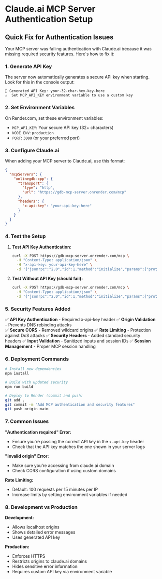 # Claude.ai MCP Server Authentication Setup

## Quick Fix for Authentication Issues

Your MCP server was failing authentication with Claude.ai because it was missing required security features. Here's how to fix it:

### 1. Generate API Key

The server now automatically generates a secure API key when starting. Look for this in the console output:

```
🔑 Generated API Key: your-32-char-hex-key-here
⚠️  Set MCP_API_KEY environment variable to use a custom key
```

### 2. Set Environment Variables

On Render.com, set these environment variables:

- `MCP_API_KEY`: Your secure API key (32+ characters)
- `NODE_ENV`: `production`
- `PORT`: `3000` (or your preferred port)

### 3. Configure Claude.ai

When adding your MCP server to Claude.ai, use this format:

```json
{
  "mcpServers": {
    "onlinegdb-cpp": {
      "transport": {
        "type": "http",
        "url": "https://gdb-mcp-server.onrender.com/mcp"
      },
      "headers": {
        "x-api-key": "your-api-key-here"
      }
    }
  }
}
```

### 4. Test the Setup

1. **Test API Key Authentication:**
   ```bash
   curl -X POST https://gdb-mcp-server.onrender.com/mcp \
     -H "Content-Type: application/json" \
     -H "x-api-key: your-api-key-here" \
     -d '{"jsonrpc":"2.0","id":1,"method":"initialize","params":{"protocolVersion":"2024-11-05","capabilities":{"tools":{}},"clientInfo":{"name":"test","version":"1.0.0"}}}'
   ```

2. **Test Without API Key (should fail):**
   ```bash
   curl -X POST https://gdb-mcp-server.onrender.com/mcp \
     -H "Content-Type: application/json" \
     -d '{"jsonrpc":"2.0","id":1,"method":"initialize","params":{"protocolVersion":"2024-11-05","capabilities":{"tools":{}},"clientInfo":{"name":"test","version":"1.0.0"}}}'
   ```

### 5. Security Features Added

✅ **API Key Authentication** - Required x-api-key header
✅ **Origin Validation** - Prevents DNS rebinding attacks  
✅ **Secure CORS** - Removed wildcard origins
✅ **Rate Limiting** - Protection against DoS attacks
✅ **Security Headers** - Added standard security headers
✅ **Input Validation** - Sanitized inputs and session IDs
✅ **Session Management** - Proper MCP session handling

### 6. Deployment Commands

```bash
# Install new dependencies
npm install

# Build with updated security
npm run build

# Deploy to Render (commit and push)
git add .
git commit -m "Add MCP authentication and security features"
git push origin main
```

### 7. Common Issues

**"Authentication required" Error:**
- Ensure you're passing the correct API key in the `x-api-key` header
- Check that the API key matches the one shown in your server logs

**"Invalid origin" Error:**
- Make sure you're accessing from claude.ai domain
- Check CORS configuration if using custom domains

**Rate Limiting:**
- Default: 100 requests per 15 minutes per IP
- Increase limits by setting environment variables if needed

### 8. Development vs Production

**Development:**
- Allows localhost origins
- Shows detailed error messages
- Uses generated API key

**Production:**
- Enforces HTTPS
- Restricts origins to claude.ai domains
- Hides sensitive error information
- Requires custom API key via environment variable